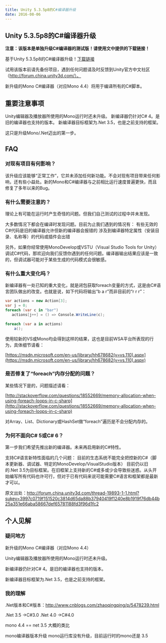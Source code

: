 ```yaml
---
title: Unity 5.3.5p8的C#编译器升级
date: 2016-08-06
---
```




## Unity 5.3.5p8的C#编译器升级

**注意：该版本是单独升级C#编译器的测试版！请使用文中提供的下载链接！**

基于Unity 5.3.5p8的C#编译器升级！[下载链接](http://beta.unity3d.com/download/5e8bd2cd2415/public_download.html)

试用该版本前请先备份项目，遇到任何问题请及时反馈到Unity官方中文社区（http://forum.china.unity3d.com/）。

新升级的Mono C#编译器（对应Mono 4.4）将用于编译所有的C#脚本。
<!-- more -->

## 重要注意事项
Unity编辑器及播放器所使用的Mono运行时还未升级。
新编译器仍针对C# 4。是旧的编译器也支持的版本。
新编译器目标框架为.Net 3.5，也是之前支持的框架。

这只是升级Mono/.Net迈出的第一步。

## FAQ


### 对现有项目有何影响？
该升级应该能够“正常工作”，它并未添加任何新功能。不会对现有项目带来任何影响，还有些小益处。新的Mono和C#编译器与之前相比运行速度普遍更快，而且修复了多年以来的Bug。


### 有什么需要注意的？
理论上有可能在运行时产生奇怪的问题。但我们自己测试的过程中并未发现。

大多数情况下都会在编译时发现问题。目前为止我们遇到的情况有：
有些无效的C#代码是旧的编译器允许但新的编译器会报错的
涉及到编译器特定属性（安装目录、名称等）的代码或插件会出错

另外，如果你经常使用MonoDevelop或VSTU（Visual Studio Tools for Unity）调试C#代码，那欢迎向我们反馈你遇到的任何问题。编译器输出结果应该是一致的，但调试器可能对于某些生成的代码模式会很敏感。


### 有什么重大变化吗？
新编译器有一处已知的重大变化，就是闭包获取foreach变量的方式，这是由C#语言团队做出的改变。也就是说，如下代码将输出“b a r”而非目前的“r r r”：

```csharp
var actions = new Action[3];
var j = 0;
foreach (var c in "bar")
   actions[j++] = () => Console.WriteLine(c);
         
foreach (var a in actions)       
    a();
```

使用较新的VS或Mono均会得到这样的结果，这也是目前WSA平台所表现的行为，具体细节请看：

[https://msdn.microsoft.com/en-us/library/hh678682(v=vs.110).aspx](https://msdn.microsoft.com/en-us/library/hh678682(v=vs.110).aspx)


### 是否修复了“foreach”内存分配的问题？
某些情况下是的，问题描述请看：

[http://stackoverflow.com/questions/18552669/memory-allocation-when-using-foreach-loops-in-c-sharp](http://stackoverflow.com/questions/18552669/memory-allocation-when-using-foreach-loops-in-c-sharp)

对Array、List<T>、Dictionary<T>或HashSet<T>做“foreach”遍历是不会分配内存的。


### 为何不面向C# 5或C# 6？
第一步我们希望先推出新的编译器。未来再启用新的C#特性。

支持C#语言新特性面临的几个问题：
目前的生态系统不能完全把控新的C#（脚本更新器、调试器、特定的MonoDevelop/VisualStudio版本）
目前仍以旧的.Net 3.5为目标框架。在旧框架上支持新的C#或多或少会导致些迷惑。从头开始编写所有代码也许可行，但对于已有代码来说可能需要C#语言和框架都是最新才可以。

原文出处：http://forum.china.unity3d.com/thread-19893-1-1.html?sukey=3997c0719f151520c3814d65da88b37940419f1240e8b1919f76db44b25a351e66aba58667def65781188fd3f96d1fc2

## 个人见解

### 疑问地方
新升级的Mono C#编译器（对应Mono 4.4）

Unity编辑器及播放器所使用的Mono运行时还未升级。

新编译器仍针对C# 4。是旧的编译器也支持的版本。

新编译器目标框架为.Net 3.5，也是之前支持的框架。

### 我的理解
.Net版本和C#版本：http://www.cnblogs.com/zhaoqingqing/p/5478239.html

.Net 3.5 ->C#3.0   .Net 4.0 ->C#4.0   

mono 4.4 == net 3.5 大概的类比

mono编译器版本升级 mono运行库没有升级，目前运行时的mono还是 3.5



